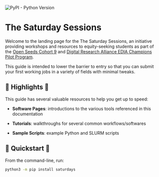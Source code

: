 ![PyPI - Python Version](https://img.shields.io/pypi/pyversions/saturdays)

# The Saturday Sessions

Welcome to the landing page for the The Saturday Sessions, an initiative providing workshops and resources
to equity-seeking students as part of the [Open Seeds Cohort 9][open-seeds] and [Digital Research Alliance EDIA
Champions Pilot Program][dra-champions].

This guide is intended to lower the barrier to entry so that you can submit your first working jobs
in a variety of fields with minimal tweaks.

## 🌟 Highlights 🌟

This guide has several valuable resources to help you get up to speed:

- **Software Pages**: introductions to the various tools referenced in this documentation

- **Tutorials**: walkthroughs for several common workflows/softwares

- **Sample Scripts**: example Python and SLURM scripts

## :rocket: Quickstart :rocket:

From the command-line, run:

  ```bash
  python3 -m pip install saturdays
  ```

[open-seeds]: https://we-are-ols.org/open-science-training.html#open-seeds
[dra-champions]: https://alliancecan.ca/en/funding-opportunities/dri-edia-champions-pilot-program
